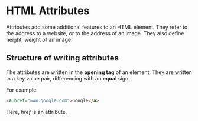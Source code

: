 # HTML Attributes
Attributes add some additional features to an HTML element. They refer to the address to a website, or to the address of an image. They also define height, weight of an image. 

## Structure of writing attributes
The attributes are written in the **opening tag** of an element. They are written in a key value pair, differencing with an **equal** sign.

For example:
```HTML
<a href="www.google.com">Google</a>
```
Here, *href* is an attribute.